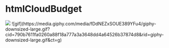 # htmlCloudBudget
<img src="https://media.giphy.com/media/p3dl7dVOsSMrl35shI/giphy.gif" />
![gif](https://media.giphy.com/media/fDdNEZxSOUE389YFu4/giphy-downsized-large.gif?cid=790b7611fa0260a88f18a777a3a3648dd4a64526b37874d8&rid=giphy-downsized-large.gif&ct=g)
